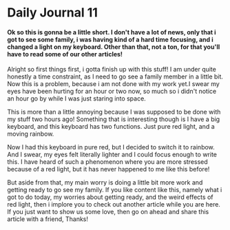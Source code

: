 # Daily Journal 11

#### Ok so this is gonna  be a little short. I don't have a lot of news, only that i got to see some family, i was having kind of a hard time focusing, and i changed a light on my keyboard. Other than that, not a ton, for that you'll have to read some of our other articles!

Alright so first things first, i gotta finish up with this stuff! I am under quite honestly a time constraint, as I need to go see a family member in a little bit. Now this is a problem, because i am not done with my work yet.I swear my eyes have been hurting for an hour or two now, so much so i didn't notice an hour go by while I was just staring into space.

 This is more than a little annoying because I was supposed to be done with my stuff two hours ago! Something that is interesting though is I have a big keyboard, and this keyboard has two functions. Just pure red light, and a moving rainbow.

Now I had this keyboard in pure red, but I decided to switch it to rainbow. And I swear, my eyes felt literally lighter and I could focus enough to write this. I have heard of such a phenomenon where you are more stressed because of a red light, but it has never happened to me like this before!

But aside from that, my  main worry is doing a little bit more work and getting ready to go see my family. If you like content like this, namely what i got to do today, my worries about getting ready, and the weird effects of red light, then i implore you to check out another article while you are here. If you just want to show us some love, then go on ahead and share this article with a friend, Thanks!
